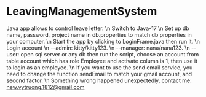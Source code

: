 # LeavingManagementSystem
Java app allows to control leave letter.
\n Switch to Java-17
\n Set up db name, password, project name in db.properties to match db properties in your computer.
\n Start the app by clicking to LoginFrame.java then run it.
\n Login account
\n --admin: kitty/kitty123.
\n --manager: nana/nana123.
\n --user: open sql server or any db then run the script, choose an account from table account which has role Employee and activate column is 1, then use it to login as an employee.
\n If you want to use the send email service, you need to change the function sendEmail to match your gmail account, and second factor.
\n Something wrong happened unexpectedly, contact me: new.vytruong.1812@gmail.com
